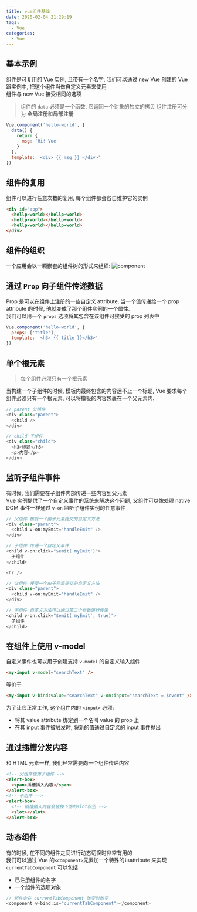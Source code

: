```yaml
---
title: vue组件基础
date: 2020-02-04 21:29:19
tags:
  - Vue
categories:
  - Vue
---
```


## 基本示例

组件是可复用的 Vue 实例, 且带有一个名字, 我们可以通过 new Vue 创建的 Vue 跟实例中, 把这个组件当做自定义元素来使用  
组件与 new Vue 接受相同的选项

> 组件的 `data` 必须是一个函数, 它返回一个对象的独立的拷贝
> 组件注册可分为 **全局注册**和**局部注册**

```js
Vue.component('hello-world', {
  data() {
    return {
      msg: 'Hi! Vue'
    }
  },
  template: '<div> {{ msg }} </div>'
})
```

## 组件的复用

组件可以进行任意次数的复用, 每个组件都会各自维护它的实例

```html
<div id="app">
  <hellp-world></hellp-world>
  <hellp-world></hellp-world>
  <hellp-world></hellp-world>
</div>
```

## 组件的组织

一个应用会以一颗嵌套的组件树的形式来组织:
![component](../image/components.png)

## 通过 `Prop` 向子组件传递数据

Prop 是可以在组件上注册的一些自定义 attribute, 当一个值传递给一个 prop attribute 的时候, 他就变成了那个组件实例的一个属性.  
我们可以用一个 `props` 选项将其包含在该组件可接受的 prop 列表中

```js
Vue.component('hello-world', {
  props: ['title'],
  template: '<h3> {{ title }}</h3>'
})
```

## 单个根元素

> 每个组件必须只有一个根元素

当构建一个子组件的时候, 模板内最终包含的内容远不止一个标题, Vue 要求每个组件必须只有一个根元素, 可以将模板的内容包裹在一个父元素内.

```js
// parent 父组件
<div class="parent">
  <child />
</div>

// child 子组件
<div class="child">
  <h3>标题</h3>
  <p>内容</p>
</div>
```

## 监听子组件事件

有时候, 我们需要在子组件内部传递一些内容到父元素  
Vue 实例提供了一个自定义事件的系统来解决这个问题, 父组件可以像处理 native DOM 事件一样通过 `v-on` 监听子组件实例的任意事件

```js
// 父组件 接受一个由子元素提交的自定义方法
<div class="parent">
  <child v-on:myEmit="handleEmit" />
</div>

// 子组件 传递一个自定义事件
<child v-on:click="$emit('myEmit')">
  子组件
</child>

<hr />

// 父组件 接受一个由子元素提交的自定义方法
<div class="parent">
  <child v-on:myEmit="handleEmit" />
</div>

// 子组件 自定义方法可以通过第二个参数进行传递
<child v-on:click="$emit('myEmit', true)">
  子组件
</child>
```

## 在组件上使用 v-model

自定义事件也可以用于创建支持 `v-model` 的自定义输入组件

```html
<my-input v-model="searchText" />
```

等价于

```html
<my-input v-bind:value="searchText" v-on:input="searchText = $event" />
```

为了让它正常工作, 这个组件内的 `<input>` 必须:

- 将其 value attribute 绑定到一个名叫 value 的 prop 上
- 在其 input 事件被触发时, 将新的值通过自定义的 input 事件抛出

## 通过插槽分发内容

和 HTML 元素一样, 我们经常需要向一个组件传递内容

```html
<!-- 父组件使用子组件 -->
<alert-box>
  <span>插槽插入内容</span>
</alert-box>
<!-- 子组件 -->
<alert-box>
  <!-- 插槽插入内容会替换下面的slot标签 -->
  <slot></slot>
</alert-box>
```

## 动态组件

有的时候, 在不同的组件之间进行动态切换时非常有用的  
我们可以通过 Vue 的`<component>`元素加一个特殊的`is`attribute 来实现  
`currentTabComponent` 可以包括

- 已注册组件的名字
- 一个组件的选项对象

```js
// 组件会在 currentTabComponent 改变时改变
<component v-bind:is="currentTabComponent"></component>
```
